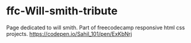 # ffc-Will-smith-tribute
Page dedicated to will smith. Part of freecodecamp responsive html css projects. 
https://codepen.io/Sahil_101/pen/ExKbNrj
